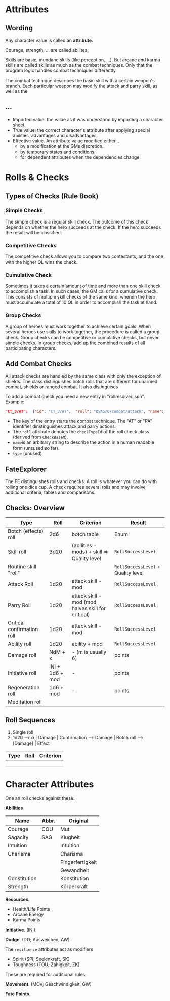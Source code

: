 
# Attributes

## Wording

Any character value is called an **attribute**.

Courage, strength, ... are called abilites.

Skills are basic, mundane skills (like perception, ...). But arcane and karma skills are called skills as much as the combat techniques. Only that the program logic handles combat techniques differently.

The combat technique describes the basic skill with a certain weapon's branch. Each particular weapon may modify the attack and parry skill, as well as the 


## ...

* Imported value: the value as it was understood by importing a character sheet.
* True value: the correct character's attribute after applying special abilities, advantages and disadvantages.
* Effective value. An attribute value modified either...
  * by a modification at the GMs discretion.
  * by temporary states and conditions.
  * for dependent attributes when the dependencies change.


# Rolls & Checks

## Types of Checks (Rule Book)

### Simple Checks

The simple check is a regular skill check. The outcome of this check depends on whether the hero succeeds at the check. If the hero
succeeds the result will be classified.

### Competitive Checks

The competitive check allows you to compare two contestants, and the one with the higher QL wins the check.

### Cumulative Check

Sometimes it takes a certain amount of time and more than one skill check to accomplish a task. In such cases, the GM calls for a cumulative check. This consists of multiple skill checks of the same kind, wherein the hero must accumulate a total of 10 QL in order to accomplish the task at hand.

### Group Checks

A group of heroes must work together to achieve certain goals. When several heroes use skills to work together, the procedure is called a group check. Group checks can be competitive or cumulative checks, but never simple checks. In group checks, add up the combined results of all participating characters.

## Add Combat Checks

All attack checks are handled by the same class with only the exception of shields. The class distinguishes botch rolls that are different for unarmed combat, shields or ranged combat. It also distinguises 

To add a combat check you need a new entry in "rollresolver.json". Example:

``` json
"CT_3/AT":  {"id": "CT_3/AT",  "roll": "DSA5/0/combat/attack", "name": "Attack", "type": "compare"}
```

* The key of the entry starts the combat technique. The "AT" or "PA" identifier dinstinguishes attack and parry actions. 
* The `roll` attribute denotes the `checkTypeId` of the roll check class (derived from `CheckBaseM`).
* `name`is an arbitrary string to describe the action in a human readable form (unsused so far).
* `type` (unused)



## FateExplorer

The FE distinguishes rolls and checks. A roll is whatever you can do with rolling one dice cup. A check requires several rolls and may involve additional criteria, tables and comparisons.




## Checks: Overview

| Type | Roll | Criterion | Result |
| --- | --- | --- | --- |
| Botch (effects) roll  | 2d6 | botch table | Enum |
| Skill roll  | 3d20 | (abilities - mods) + skill => Quality level | `RollSuccessLevel` |
| Routine skill "roll" |  |  | `RollSuccessLevel` + Quality level |
| Attack Roll | 1d20 | attack skill - mod |`RollSuccessLevel`|
| Parry Roll | 1d20 | attack skill - mod (mod halves skill for critical) | `RollSuccessLevel` |
| Critical confirmation roll | 1d20 | attack skill - mod | `RollSuccessLevel` |
| Ability roll | 1d20 | ability + mod | `RollSuccessLevel` |
| Damage roll  | NdM + x | - (m is usually 6) | points |
| Initiative roll | INI + 1d6 + mod | - | points |
| Regeneration roll | 1d6 + mod | - | points |
| Meditation roll |  |  |  |



## Roll Sequences

1. Single roll
2. 1d20 --> &empty; | Damage | Confirmation --> Damage | Botch roll --> [Damage] | Effect

| Type | Roll | Criterion |
| --- | --- | --- |
|  |  |  |
|  |  |  |
|  |  |  |




# Character Attributes

One an roll checks against these:

**Abilities**

| Name | Abbr. | Original |
| --- | --- | --- |
| Courage   | COU | Mut |
| Sagacity  | SAG | Klugheit |
| Intuition |  | Intuition |
| Charisma  |  | Charisma |
|  |  | Fingerfertigkeit |
|  |  | Gewandheit |
| Constitution |  | Konstitution |
| Strength     |  | Körperkraft |


**Resources**.

* Health/Life Points
* Arcane Energy
* Karma Points


**Initiative**. (INI).

**Dodge**. (DO; Ausweichen, AW)

The `resilience` attributes act as modifiers

* Spirit (SPI; Seelenkraft, SK)
* Toughness (TOU; Zähigkeit, ZK)

These are required for additional rules:

**Movement**. (MOV; Geschwindigkeit, GW)

**Fate Points**.


